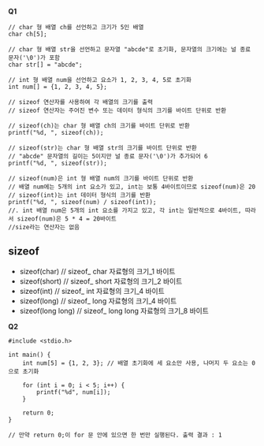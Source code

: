 **Q1**
````
// char 형 배열 ch를 선언하고 크기가 5인 배열
char ch[5];

// char 형 배열 str을 선언하고 문자열 "abcde"로 초기화, 문자열의 크기에는 널 종료 문자('\0')가 포함
char str[] = "abcde";

// int 형 배열 num을 선언하고 요소가 1, 2, 3, 4, 5로 초기화
int num[] = {1, 2, 3, 4, 5};

// sizeof 연산자를 사용하여 각 배열의 크기를 출력
// sizeof 연산자는 주어진 변수 또는 데이터 형식의 크기를 바이트 단위로 반환

// sizeof(ch)는 char 형 배열 ch의 크기를 바이트 단위로 반환 
printf("%d, ", sizeof(ch));

// sizeof(str)는 char 형 배열 str의 크기를 바이트 단위로 반환
// "abcde" 문자열의 길이는 5이지만 널 종료 문자('\0')가 추가되어 6
printf("%d, ", sizeof(str));

// sizeof(num)은 int 형 배열 num의 크기를 바이트 단위로 반환
// 배열 num에는 5개의 int 요소가 있고, int는 보통 4바이트이므로 sizeof(num)은 20
// sizeof(int)는 int 데이터 형식의 크기를 반환
printf("%d, ", sizeof(num) / sizeof(int));
//. int 배열 num은 5개의 int 요소를 가지고 있고, 각 int는 일반적으로 4바이트, 따라서 sizeof(num)은 5 * 4 = 20바이트
//size라는 연산자는 없음
````

## sizeof
- sizeof(char) // sizeof_ char 자료형의 크기_1 바이트
- sizeof(short) // sizeof_ short 자료형의 크기_2 바이트
- sizeof(int) // sizeof_ int 자료형의 크기_4 바이트
- sizeof(long) // sizeof_ long 자료형의 크기_4 바이트
- sizeof(long long) // sizeof_ long long 자료형의 크기_8 바이트


**Q2**
````
#include <stdio.h>

int main() {
    int num[5] = {1, 2, 3}; // 배열 초기화에 세 요소만 사용, 나머지 두 요소는 0으로 초기화
    
    for (int i = 0; i < 5; i++) {
        printf("%d", num[i]);
    }
    
    return 0;
}

// 만약 return 0;이 for 문 안에 있으면 한 번만 실행된다. 출력 결과 : 1

````
````
